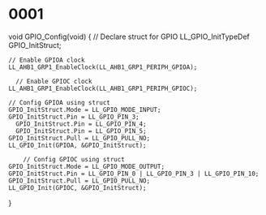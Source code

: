 # 0001

void GPIO_Config(void)
{
	  // Declare struct for GPIO
    LL_GPIO_InitTypeDef GPIO_InitStruct;

    // Enable GPIOA clock
    LL_AHB1_GRP1_EnableClock(LL_AHB1_GRP1_PERIPH_GPIOA);
	
	  // Enable GPIOC clock
    LL_AHB1_GRP1_EnableClock(LL_AHB1_GRP1_PERIPH_GPIOC);

    // Config GPIOA using struct
    GPIO_InitStruct.Mode = LL_GPIO_MODE_INPUT;
    GPIO_InitStruct.Pin = LL_GPIO_PIN_3;
	  GPIO_InitStruct.Pin = LL_GPIO_PIN_4;
	  GPIO_InitStruct.Pin = LL_GPIO_PIN_5;
    GPIO_InitStruct.Pull = LL_GPIO_PULL_NO;
    LL_GPIO_Init(GPIOA, &GPIO_InitStruct);
		
		// Config GPIOC using struct 
    GPIO_InitStruct.Mode = LL_GPIO_MODE_OUTPUT;
    GPIO_InitStruct.Pin = LL_GPIO_PIN_0 | LL_GPIO_PIN_3 | LL_GPIO_PIN_10; 
    GPIO_InitStruct.Pull = LL_GPIO_PULL_NO;
    LL_GPIO_Init(GPIOC, &GPIO_InitStruct); 
}
